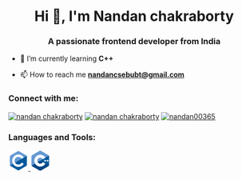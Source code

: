 <h1 align="center">Hi 👋, I'm Nandan chakraborty</h1>
<h3 align="center">A passionate frontend developer from India</h3>

- 🌱 I’m currently learning **C++**

- 📫 How to reach me **nandancsebubt@gmail.com**

<h3 align="left">Connect with me:</h3>
<p align="left">
<a href="https://fb.com/nandan chakraborty" target="blank"><img align="center" src="https://raw.githubusercontent.com/rahuldkjain/github-profile-readme-generator/master/src/images/icons/Social/facebook.svg" alt="nandan chakraborty" height="30" width="40" /></a>
<a href="https://instagram.com/nandan chakraborty" target="blank"><img align="center" src="https://raw.githubusercontent.com/rahuldkjain/github-profile-readme-generator/master/src/images/icons/Social/instagram.svg" alt="nandan chakraborty" height="30" width="40" /></a>
<a href="https://codeforces.com/profile/nandan00365" target="blank"><img align="center" src="https://raw.githubusercontent.com/rahuldkjain/github-profile-readme-generator/master/src/images/icons/Social/codeforces.svg" alt="nandan00365" height="30" width="40" /></a>
</p>

<h3 align="left">Languages and Tools:</h3>
<p align="left"> <a href="https://www.cprogramming.com/" target="_blank" rel="noreferrer"> <img src="https://raw.githubusercontent.com/devicons/devicon/master/icons/c/c-original.svg" alt="c" width="40" height="40"/> </a> <a href="https://www.w3schools.com/cpp/" target="_blank" rel="noreferrer"> <img src="https://raw.githubusercontent.com/devicons/devicon/master/icons/cplusplus/cplusplus-original.svg" alt="cplusplus" width="40" height="40"/> </a> </p>
